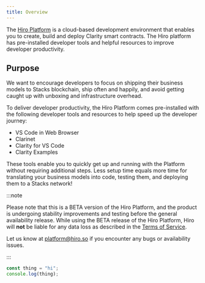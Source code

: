 ```yaml
---
title: Overview
---
```


The [Hiro Platform](https://platform.hiro.so/) is a cloud-based development environment that enables you to create, build and deploy Clarity smart contracts. The Hiro platform has pre-installed developer tools and helpful resources to improve developer productivity.

## Purpose

We want to encourage developers to focus on shipping their business models to Stacks blockchain, ship often and happily, and avoid getting caught up with unboxing and infrastructure overhead.

To deliver developer productivity, the Hiro Platform comes pre-installed with the following developer tools and resources to help speed up the developer journey:

- VS Code in Web Browser
- Clarinet
- Clarity for VS Code
- Clarity Examples

These tools enable you to quickly get up and running with the Platform without requiring additional steps. Less setup time equals more time for translating your business models into code, testing them, and deploying them to a Stacks network!

:::note

Please note that this is a BETA version of the Hiro Platform, and the product is undergoing stability improvements and testing before the general availability release.
While using the BETA release of the Hiro Platform, Hiro will **not** be liable for any data loss as described in the [Terms of Service](http://hiro.so/terms).


Let us know at platform@hiro.so if you encounter any bugs or availability issues.

:::




```js live noInline
const thing = "hi";
console.log(thing);
```
